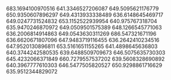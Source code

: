 683.1694100970516
641.3346527206087
649.5095621176779
650.9350607896297
649.4313933338489
636.6148645469717
649.0247731524832
653.1152522939954
640.975767318704
635.9470246870972
649.0509501575389
648.1266545771063
636.2006814914863
649.0543630311269
686.547321671196
636.6620671807096
647.9483719116455
636.2642410234516
647.9520130896811
653.5161651155265
641.4898645636803
640.3744242580535
639.6488509709673
646.5075635730303
645.4232066371849
660.7279557537202
639.5608328690892
640.3967777610303
646.5477505820527
650.9298861716629
635.9512344829072